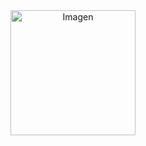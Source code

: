 <div align="center">
    <img src="https://media.istockphoto.com/id/865457032/es/vector/resumen-ciberespacio-futurista-con-c%C3%B3digo-binario-fondo-matrix-con-d%C3%ADgitos-bien-organizados.jpg?s=612x612&w=0&k=20&c=n5BcFg2Ifk_WUN48doOj4QHMLPsXdtkE8F2V9L6hYuA=" width="200px" alt="Imagen">
</div>
